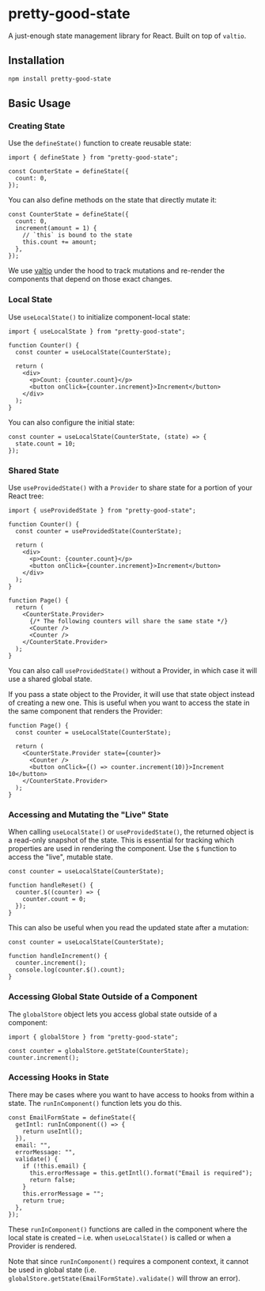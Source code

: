 # pretty-good-state

A just-enough state management library for React. Built on top of `valtio`.

## Installation

```bash
npm install pretty-good-state
```

## Basic Usage

### Creating State

Use the `defineState()` function to create reusable state:

```tsx
import { defineState } from "pretty-good-state";

const CounterState = defineState({
  count: 0,
});
```

You can also define methods on the state that directly mutate it:

```tsx
const CounterState = defineState({
  count: 0,
  increment(amount = 1) {
    // `this` is bound to the state
    this.count += amount;
  },
});
```

We use [valtio](https://github.com/pmndrs/valtio) under the hood to
track mutations and re-render the components that depend on those exact changes.

### Local State

Use `useLocalState()` to initialize component-local state:

```tsx
import { useLocalState } from "pretty-good-state";

function Counter() {
  const counter = useLocalState(CounterState);

  return (
    <div>
      <p>Count: {counter.count}</p>
      <button onClick={counter.increment}>Increment</button>
    </div>
  );
}
```

You can also configure the initial state:

```tsx
const counter = useLocalState(CounterState, (state) => {
  state.count = 10;
});
```

### Shared State

Use `useProvidedState()` with a `Provider` to share state for a portion
of your React tree:

```tsx
import { useProvidedState } from "pretty-good-state";

function Counter() {
  const counter = useProvidedState(CounterState);

  return (
    <div>
      <p>Count: {counter.count}</p>
      <button onClick={counter.increment}>Increment</button>
    </div>
  );
}

function Page() {
  return (
    <CounterState.Provider>
      {/* The following counters will share the same state */}
      <Counter />
      <Counter />
    </CounterState.Provider>
  );
}
```

You can also call `useProvidedState()` without a Provider, in which case it will
use a shared global state.

If you pass a state object to the Provider, it will use that state object
instead of creating a new one. This is useful when you want to access the state
in the same component that renders the Provider:

```tsx
function Page() {
  const counter = useLocalState(CounterState);

  return (
    <CounterState.Provider state={counter}>
      <Counter />
      <button onClick={() => counter.increment(10)}>Increment 10</button>
    </CounterState.Provider>
  );
}
```

### Accessing and Mutating the "Live" State

When calling `useLocalState()` or `useProvidedState()`, the returned object
is a read-only snapshot of the state. This is essential for tracking which
properties are used in rendering the component. Use the `$` function to access
the "live", mutable state.

```tsx
const counter = useLocalState(CounterState);

function handleReset() {
  counter.$((counter) => {
    counter.count = 0;
  });
}
```

This can also be useful when you read the updated state after a mutation:

```tsx
const counter = useLocalState(CounterState);

function handleIncrement() {
  counter.increment();
  console.log(counter.$().count);
}
```

### Accessing Global State Outside of a Component

The `globalStore` object lets you access global state outside of a component:

```tsx
import { globalStore } from "pretty-good-state";

const counter = globalStore.getState(CounterState);
counter.increment();
```

### Accessing Hooks in State

There may be cases where you want to have access to hooks from within a state.
The `runInComponent()` function lets you do this.

```tsx
const EmailFormState = defineState({
  getIntl: runInComponent(() => {
    return useIntl();
  }),
  email: "",
  errorMessage: "",
  validate() {
    if (!this.email) {
      this.errorMessage = this.getIntl().format("Email is required");
      return false;
    }
    this.errorMessage = "";
    return true;
  },
});
```

These `runInComponent()` functions are called in the component where the local
state is created – i.e. when `useLocalState()` is called or when a Provider is
rendered.

Note that since `runInComponent()` requires a component context, it cannot be
used in global state (i.e.
`globalStore.getState(EmailFormState).validate()` will throw an error).
